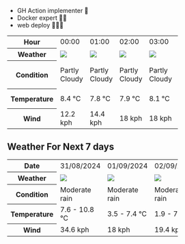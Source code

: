 - GH Action implementer 🚀
- Docker expert 🐳🚢
- web deploy 👨🏻‍💻

<div style="width:400px">


<table>
    <tr>
        <th>Hour</th>
        <td>00:00</td><td>01:00</td><td>02:00</td><td>03:00</td><td>04:00</td><td>05:00</td><td>06:00</td><td>07:00</td><td>08:00</td><td>09:00</td><td>10:00</td><td>11:00</td><td>12:00</td><td>13:00</td><td>14:00</td><td>15:00</td><td>16:00</td><td>17:00</td><td>18:00</td><td>19:00</td><td>20:00</td><td>21:00</td><td>22:00</td><td>23:00</td>
    </tr>
    <tr>
        <th>Weather</th>
        <td><img src="https://cdn.weatherapi.com/weather/64x64/night/116.png"></img></td><td><img src="https://cdn.weatherapi.com/weather/64x64/night/116.png"></img></td><td><img src="https://cdn.weatherapi.com/weather/64x64/night/116.png"></img></td><td><img src="https://cdn.weatherapi.com/weather/64x64/night/116.png"></img></td><td><img src="https://cdn.weatherapi.com/weather/64x64/night/176.png"></img></td><td><img src="https://cdn.weatherapi.com/weather/64x64/night/122.png"></img></td><td><img src="https://cdn.weatherapi.com/weather/64x64/night/122.png"></img></td><td><img src="https://cdn.weatherapi.com/weather/64x64/night/122.png"></img></td><td><img src="https://cdn.weatherapi.com/weather/64x64/day/176.png"></img></td><td><img src="https://cdn.weatherapi.com/weather/64x64/day/176.png"></img></td><td><img src="https://cdn.weatherapi.com/weather/64x64/day/176.png"></img></td><td><img src="https://cdn.weatherapi.com/weather/64x64/day/116.png"></img></td><td><img src="https://cdn.weatherapi.com/weather/64x64/day/122.png"></img></td><td><img src="https://cdn.weatherapi.com/weather/64x64/day/266.png"></img></td><td><img src="https://cdn.weatherapi.com/weather/64x64/day/296.png"></img></td><td><img src="https://cdn.weatherapi.com/weather/64x64/day/302.png"></img></td><td><img src="https://cdn.weatherapi.com/weather/64x64/day/302.png"></img></td><td><img src="https://cdn.weatherapi.com/weather/64x64/day/296.png"></img></td><td><img src="https://cdn.weatherapi.com/weather/64x64/day/302.png"></img></td><td><img src="https://cdn.weatherapi.com/weather/64x64/night/296.png"></img></td><td><img src="https://cdn.weatherapi.com/weather/64x64/night/266.png"></img></td><td><img src="https://cdn.weatherapi.com/weather/64x64/night/353.png"></img></td><td><img src="https://cdn.weatherapi.com/weather/64x64/night/266.png"></img></td><td><img src="https://cdn.weatherapi.com/weather/64x64/night/353.png"></img></td>
    </tr>
    <tr>
        <th>Condition</th>
        <td width="200px">Partly Cloudy </td><td width="200px">Partly Cloudy </td><td width="200px">Partly Cloudy </td><td width="200px">Partly Cloudy </td><td width="200px">Patchy rain nearby</td><td width="200px">Overcast </td><td width="200px">Overcast </td><td width="200px">Overcast </td><td width="200px">Patchy rain nearby</td><td width="200px">Patchy rain nearby</td><td width="200px">Patchy rain nearby</td><td width="200px">Partly Cloudy </td><td width="200px">Overcast </td><td width="200px">Light drizzle</td><td width="200px">Light rain</td><td width="200px">Moderate rain</td><td width="200px">Moderate rain</td><td width="200px">Light rain</td><td width="200px">Moderate rain</td><td width="200px">Light rain</td><td width="200px">Light drizzle</td><td width="200px">Light rain shower</td><td width="200px">Light drizzle</td><td width="200px">Light rain shower</td>
    </tr>
    <tr>
        <th>Temperature</th>
        <td>8.4 °C</td><td>7.8 °C</td><td>7.9 °C</td><td>8.1 °C</td><td>8.2 °C</td><td>8.7 °C</td><td>9.2 °C</td><td>9.3 °C</td><td>9.5 °C</td><td>10.2 °C</td><td>10.5 °C</td><td>10.8 °C</td><td>10.6 °C</td><td>10.4 °C</td><td>8.4 °C</td><td>8 °C</td><td>7.6 °C</td><td>9.4 °C</td><td>7.9 °C</td><td>8 °C</td><td>8.2 °C</td><td>8.2 °C</td><td>8.3 °C</td><td>8.4 °C</td>
    </tr>
    <tr>
        <th>Wind</th>
        <td>12.2 kph</td><td>14.4 kph</td><td>18 kph</td><td>18 kph</td><td>19.8 kph</td><td>22.7 kph</td><td>23.8 kph</td><td>25.2 kph</td><td>25.2 kph</td><td>26.3 kph</td><td>28.4 kph</td><td>28.8 kph</td><td>29.2 kph</td><td>29.5 kph</td><td>32.4 kph</td><td>34.6 kph</td><td>33.5 kph</td><td>34.9 kph</td><td>25.9 kph</td><td>21.6 kph</td><td>18.7 kph</td><td>14.8 kph</td><td>12.6 kph</td><td>13 kph</td>
    </tr>
</table>


<div/>

## Weather For Next 7 days

<div style="width:400px">


<table>
    <tr>
        <th>Date</th>
        <td>31/08/2024</td><td>01/09/2024</td><td>02/09/2024</td><td>03/09/2024</td><td>04/09/2024</td><td>05/09/2024</td><td>06/09/2024</td>
    </tr>
    <tr>
        <th>Weather</th>
        <td><img src="https://cdn.weatherapi.com/weather/64x64/day/302.png"/></td><td><img src="https://cdn.weatherapi.com/weather/64x64/day/302.png"/></td><td><img src="https://cdn.weatherapi.com/weather/64x64/day/302.png"/></td><td><img src="https://cdn.weatherapi.com/weather/64x64/day/176.png"/></td><td><img src="https://cdn.weatherapi.com/weather/64x64/day/302.png"/></td><td><img src="https://cdn.weatherapi.com/weather/64x64/day/176.png"/></td><td><img src="https://cdn.weatherapi.com/weather/64x64/day/302.png"/></td>
    </tr>
    <tr>
        <th>Condition</th>
        <td width="200px">Moderate rain</td><td width="200px">Moderate rain</td><td width="200px">Moderate rain</td><td width="200px">Patchy rain nearby</td><td width="200px">Moderate rain</td><td width="200px">Patchy rain nearby</td><td width="200px">Moderate rain</td>
    </tr>
    <tr>
        <th>Temperature</th>
        <td>7.6 -  10.8 °C</td><td>3.5 -  7.4 °C</td><td>1.9 -  7.8 °C</td><td>0.4 -  8.8 °C</td><td>4.9 -  7.4 °C</td><td>3.8 -  10.1 °C</td><td>5.2 -  8.5 °C</td>
    </tr>
    <tr>
        <th>Wind</th>
        <td>34.6 kph</td><td>18 kph</td><td>19.4 kph</td><td>12.6 kph</td><td>26.3 kph</td><td>14.8 kph</td><td>28.1 kph</td>
    </tr>
</table>


<div/>


